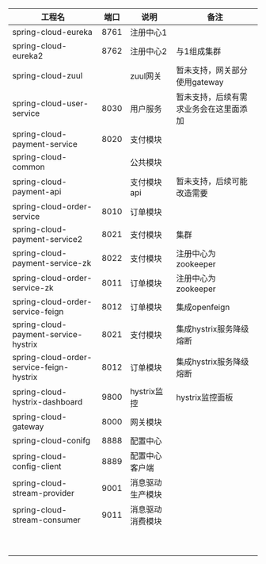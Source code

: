 | 工程名                                   | 端口 | 说明             | 备注                                   |
| ---------------------------------------- | ---- | ---------------- | -------------------------------------- |
| spring-cloud-eureka                      | 8761 | 注册中心1        |                                        |
| spring-cloud-eureka2                     | 8762 | 注册中心2        | 与1组成集群                            |
| spring-cloud-zuul                        |      | zuul网关         | 暂未支持，网关部分使用gateway          |
| spring-cloud-user-service                | 8030 | 用户服务         | 暂未支持，后续有需求业务会在这里面添加 |
| spring-cloud-payment-service             | 8020 | 支付模块         |                                        |
| spring-cloud-common                      |      | 公共模块         |                                        |
| spring-cloud-payment-api                 |      | 支付模块 api     | 暂未支持，后续可能改造需要             |
| spring-cloud-order-service               | 8010 | 订单模块         |                                        |
| spring-cloud-payment-service2            | 8021 | 支付模块         | 集群                                   |
| spring-cloud-payment-service-zk          | 8022 | 支付模块         | 注册中心为zookeeper                    |
| spring-cloud-order-service-zk            | 8011 | 订单模块         | 注册中心为zookeeper                    |
| spring-cloud-order-service-feign         | 8012 | 订单模块         | 集成openfeign                          |
| spring-cloud-payment-service-hystrix     | 8021 | 支付模块         | 集成hystrix服务降级熔断                |
| spring-cloud-order-service-feign-hystrix | 8012 | 订单模块         | 集成hystrix服务降级熔断                |
| spring-cloud-hystrix-dashboard           | 9800 | hystrix监控      | hystrix监控面板                        |
| spring-cloud-gateway                     | 8000 | 网关模块         |                                        |
| spring-cloud-conifg                      | 8888 | 配置中心         |                                        |
| spring-cloud-config-client               | 8889 | 配置中心客户端   |                                        |
| spring-cloud-stream-provider             | 9001 | 消息驱动生产模块 |                                        |
| spring-cloud-stream-consumer             | 9011 | 消息驱动消费模块 |                                        |
|                                          |      |                  |                                        |
|                                          |      |                  |                                        |
|                                          |      |                  |                                        |
|                                          |      |                  |                                        |
|                                          |      |                  |                                        |
|                                          |      |                  |                                        |
|                                          |      |                  |                                        |
|                                          |      |                  |                                        |
|                                          |      |                  |                                        |

